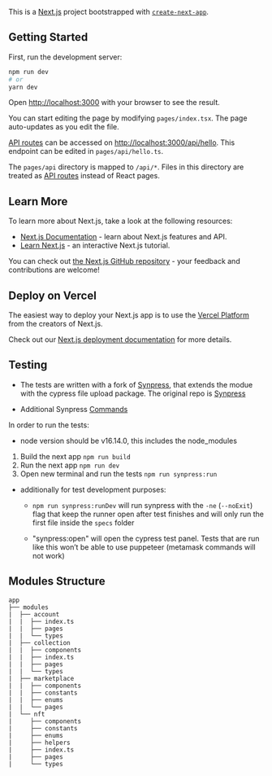 This is a [Next.js](https://nextjs.org/) project bootstrapped with [`create-next-app`](https://github.com/vercel/next.js/tree/canary/packages/create-next-app).

## Getting Started

First, run the development server:

```bash
npm run dev
# or
yarn dev
```

Open [http://localhost:3000](http://localhost:3000) with your browser to see the result.

You can start editing the page by modifying `pages/index.tsx`. The page auto-updates as you edit the file.

[API routes](https://nextjs.org/docs/api-routes/introduction) can be accessed on [http://localhost:3000/api/hello](http://localhost:3000/api/hello). This endpoint can be edited in `pages/api/hello.ts`.

The `pages/api` directory is mapped to `/api/*`. Files in this directory are treated as [API routes](https://nextjs.org/docs/api-routes/introduction) instead of React pages.

## Learn More

To learn more about Next.js, take a look at the following resources:

- [Next.js Documentation](https://nextjs.org/docs) - learn about Next.js features and API.
- [Learn Next.js](https://nextjs.org/learn) - an interactive Next.js tutorial.

You can check out [the Next.js GitHub repository](https://github.com/vercel/next.js/) - your feedback and contributions are welcome!

## Deploy on Vercel

The easiest way to deploy your Next.js app is to use the [Vercel Platform](https://vercel.com/new?utm_medium=default-template&filter=next.js&utm_source=create-next-app&utm_campaign=create-next-app-readme) from the creators of Next.js.

Check out our [Next.js deployment documentation](https://nextjs.org/docs/deployment) for more details.

## Testing

- The tests are written with a fork of [Synpress](https://github.com/UniverseXYZ/synpress), that extends the modue with the cypress file upload package. The original repo is [Synpress](https://github.com/synthetixio/synpress)

- Additional Synpress [Commands](https://github.com/synthetixio/synpress/blob/master/support/index.d.ts)

In order to run the tests:
- node version should be v16.14.0, this includes the node_modules

1. Build the next app `npm run build`
2. Run the next app `npm run dev`
3. Open new terminal and run the tests `npm run synpress:run`

- additionally for test development purposes:
    - `npm run synpress:runDev` will run synpress with the `-ne` (`--noExit`) flag that keep the runner open after test finishes and will only run the first file inside the `specs` folder

    - "synpress:open" will open the cypress test panel. Tests that are run like this won’t be able to use puppeteer (metamask commands will not work)


## Modules Structure
```
app
├── modules
|  ├── account
|  |  ├── index.ts
|  |  ├── pages
|  |  └── types
|  ├── collection
|  |  ├── components
|  |  ├── index.ts
|  |  ├── pages
|  |  └── types
|  ├── marketplace
|  |  ├── components
|  |  ├── constants
|  |  ├── enums
|  |  └── pages
|  └── nft
|     ├── components
|     ├── constants
|     ├── enums
|     ├── helpers
|     ├── index.ts
|     ├── pages
|     └── types
```